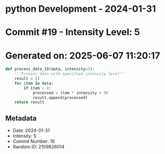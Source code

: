 ﻿# python Development - 2024-01-31
# Commit #19 - Intensity Level: 5
# Generated on: 2025-06-07 11:20:17
```python
def process_data_19(data, intensity=5):
    '''Process data with specified intensity level'''
    result = []
    for item in data:
        if item > 0:
            processed = item * intensity + 96
            result.append(processed)
    return result
```
## Metadata
- Date: 2024-01-31
- Intensity: 5
- Commit Number: 19
- Random ID: 2109826014
